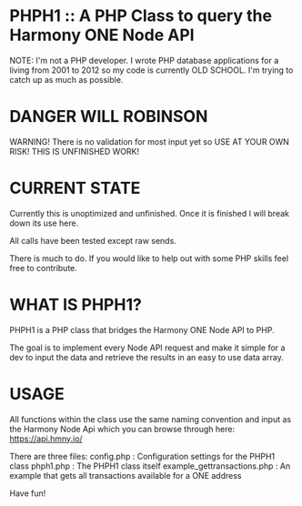 # PHPH1 :: A PHP Class to query the Harmony ONE Node API
NOTE: I'm not a PHP developer. I wrote PHP database applications for a living from 2001 to 2012 so my code is currently OLD SCHOOL. I'm trying to catch up as much as possible.

# DANGER WILL ROBINSON
WARNING! There is no validation for most input yet so USE AT YOUR OWN RISK! THIS IS UNFINISHED WORK!

# CURRENT STATE
Currently this is unoptimized and unfinished. Once it is finished I will break down its use here.

All calls have been tested except raw sends.

There is much to do. If you would like to help out with some PHP skills feel free to contribute.

# WHAT IS PHPH1?
PHPH1 is a PHP class that bridges the Harmony ONE Node API to PHP.

The goal is to implement every Node API request and make it simple for a dev to input the data and retrieve the results in an easy to use data array.

# USAGE
All functions within the class use the same naming convention and input as the Harmony Node Api which you can browse through here: https://api.hmny.io/

There are three files:
config.php : Configuration settings for the PHPH1 class
phph1.php : The PHPH1 class itself
example_gettransactions.php : An example that gets all transactions available for a ONE address

Have fun!


